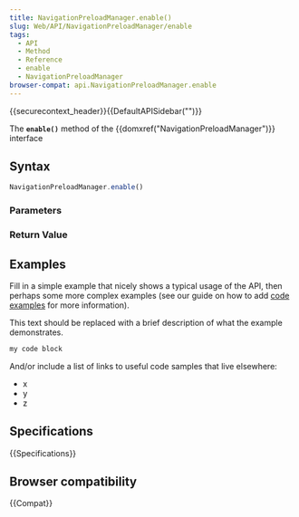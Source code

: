```yaml
---
title: NavigationPreloadManager.enable()
slug: Web/API/NavigationPreloadManager/enable
tags:
  - API
  - Method
  - Reference
  - enable
  - NavigationPreloadManager
browser-compat: api.NavigationPreloadManager.enable
---
```

{{securecontext_header}}{{DefaultAPISidebar("")}}

The **`enable()`** method of the {{domxref("NavigationPreloadManager")}} interface 

## Syntax

```js
NavigationPreloadManager.enable()
```

### Parameters



### Return Value



## Examples

Fill in a simple example that nicely shows a typical usage of the API, then perhaps some more complex examples (see our guide on how to add [code examples](/en-US/docs/MDN/Contribute/Structures/Code_examples) for more information).

This text should be replaced with a brief description of what the example demonstrates.

```js
my code block
```

And/or include a list of links to useful code samples that live elsewhere:

*   x
*   y
*   z

## Specifications

{{Specifications}}

## Browser compatibility

{{Compat}}

